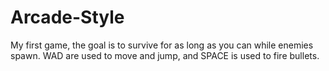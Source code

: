 # Arcade-Style
My first game, the goal is to survive for as long as you can while enemies spawn. WAD are used to move and jump, and SPACE is used to fire bullets.
